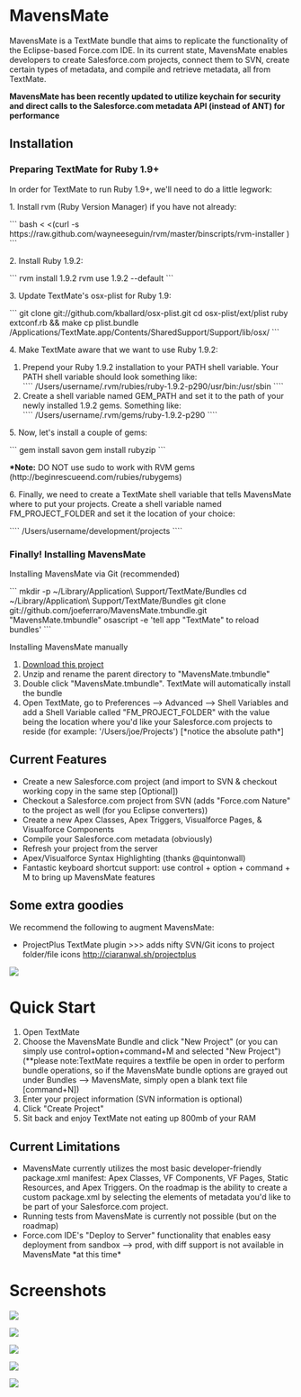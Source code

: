 <h1>MavensMate</h1>
MavensMate is a TextMate bundle that aims to replicate the functionality of the Eclipse-based Force.com IDE. In its current state, MavensMate enables developers to create Salesforce.com projects, connect them to SVN, create certain types of metadata, and compile and retrieve metadata, all from TextMate.

<b>MavensMate has been recently updated to utilize keychain for security and direct calls to the Salesforce.com metadata API (instead of ANT) for performance</b>

<P>
<h2>Installation</h2>
<h3>Preparing TextMate for Ruby 1.9+</h3>

<p>In order for TextMate to run Ruby 1.9+, we'll need to do a little legwork:</p>  

<p>1. Install rvm (Ruby Version Manager) if you have not already:</p>
```
bash < <(curl -s https://raw.github.com/wayneeseguin/rvm/master/binscripts/rvm-installer )
```

<p>2. Install Ruby 1.9.2:</p>
```
rvm install 1.9.2
rvm use 1.9.2 --default 
```

<p>3. Update TextMate's osx-plist for Ruby 1.9:</p>
```
git clone git://github.com/kballard/osx-plist.git
cd osx-plist/ext/plist
ruby extconf.rb && make
cp plist.bundle /Applications/TextMate.app/Contents/SharedSupport/Support/lib/osx/
```

<p>4. Make TextMate aware that we want to use Ruby 1.9.2:</p>
<ol>
	<li>Prepend your Ruby 1.9.2 installation to your PATH shell variable. Your PATH shell variable should look something like: </li>
	````
	/Users/username/.rvm/rubies/ruby-1.9.2-p290/usr/bin:/usr/sbin
	````
	<li>Create a shell variable named GEM_PATH and set it to the path of your newly installed 1.9.2 gems. Something like: </li>
	````
	/Users/username/.rvm/gems/ruby-1.9.2-p290
	````
</ol>
 

<p>5. Now, let's install a couple of gems:</p>
```
gem install savon
gem install rubyzip
```
<p><b>*Note:</b> DO NOT use sudo to work with RVM gems (http://beginrescueend.com/rubies/rubygems)</p>

</p>6. Finally, we need to create a TextMate shell variable that tells MavensMate where to put your projects. Create a shell variable named FM_PROJECT_FOLDER and set it the location of your choice: </p>
	````
	/Users/username/development/projects
	````


<h3>Finally! Installing MavensMate</h3>
<p>Installing MavensMate via Git (recommended)</p>
```
mkdir -p ~/Library/Application\ Support/TextMate/Bundles
cd ~/Library/Application\ Support/TextMate/Bundles
git clone git://github.com/joeferraro/MavensMate.tmbundle.git "MavensMate.tmbundle"
osascript -e 'tell app "TextMate" to reload bundles'
```

<p>Installing MavensMate manually</p>
<OL>
	<LI><A HREF="https://github.com/joeferraro/MavensMate/tarball/master">Download this project</A>
	<LI>Unzip and rename the parent directory to "MavensMate.tmbundle"
	<LI>Double click "MavensMate.tmbundle". TextMate will automatically install the bundle
	<LI>Open TextMate, go to Preferences --> Advanced --> Shell Variables and add a Shell Variable called "FM_PROJECT_FOLDER" with the value being the location where you'd like your Salesforce.com projects to reside (for example: '/Users/joe/Projects') [*notice the absolute path*] 
</OL>

</P> 


<P>
<h2>Current Features</h2>
<UL>
	<LI>Create a new Salesforce.com project (and import to SVN & checkout working copy in the same step [Optional])
	<LI>Checkout a Salesforce.com project from SVN (adds "Force.com Nature" to the project as well (for you Eclipse converters))
	<LI>Create a new Apex Classes, Apex Triggers, Visualforce Pages, & Visualforce Components
	<LI>Compile your Salesforce.com metadata (obviously)
	<LI>Refresh your project from the server
	<LI>Apex/Visualforce Syntax Highlighting (thanks @quintonwall)
	<LI>Fantastic keyboard shortcut support: use control + option + command + M to bring up MavensMate features
</UL>
</P>

<P>
<h2>Some extra goodies</h2>

<P>We recommend the following to augment MavensMate:</P>
<UL>
	<LI>ProjectPlus TextMate plugin >>> adds nifty SVN/Git icons to project folder/file icons
	<A HREF="http://ciaranwal.sh/projectplus">http://ciaranwal.sh/projectplus</A>
</UL>
</P>

<P>
	<img src="http://joe-ferraro.com/images/mavensmate2.png"/>
</P>

<P>
<H1>Quick Start</H1>
<OL>
	<LI>Open TextMate
	<LI>Choose the MavensMate Bundle and click "New Project" (or you can simply use control+option+command+M and selected "New Project") (**please note:TextMate requires a textfile be open in order to perform bundle operations, so if the MavensMate bundle options are grayed out under Bundles --> MavensMate, simply open a blank text file [command+N])
	<LI>Enter your project information (SVN information is optional)
	<LI>Click "Create Project"
	<LI>Sit back and enjoy TextMate not eating up 800mb of your RAM	
</OL>
</P>

<P>
<h2>Current Limitations</h2>
<UL>
	<LI>MavensMate currently utilizes the most basic developer-friendly package.xml manifest: Apex Classes, VF Components, VF Pages, Static Resources, and Apex Triggers. On the roadmap is the ability to create a custom package.xml by selecting the elements of metadata you'd like to be part of your Salesforce.com project.
	<LI>Running tests from MavensMate is currently not possible (but on the roadmap)
	<LI>Force.com IDE's "Deploy to Server" functionality that enables easy deployment from sandbox --> prod, with diff support is not available in MavensMate *at this time*
</UL>
</P>

<H1>Screenshots</H1>
<P>
	<img src="http://wearemavens.com/mm/mavensmate1.png"/>
</P>
<p>
	<img src="http://joe-ferraro.com/images/mavensmate7.png"/>
</p>
<P>
	<img src="http://wearemavens.com/mm/mavensmate5.png"/>
</P>
<P>
	<img src="http://wearemavens.com/mm/mavensmate6.png"/>
</P>
<P>
	<img src="http://joe-ferraro.com/images/mavensmate4.png"/>
</P>